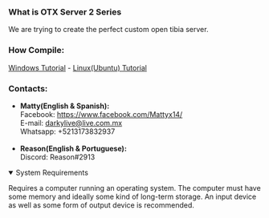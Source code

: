 ### What is OTX Server 2 Series
We are trying to create the perfect custom open tibia server.

### How Compile:
[Windows Tutorial](https://github.com/mattyx14/otxserver/wiki/Compilling-on-Windows) - [Linux(Ubuntu) Tutorial](https://github.com/mattyx14/otxserver/wiki/Compiling-OTX2-on-Ubuntu)

### Contacts:
- <b>Matty(English & Spanish):</b><br>
Facebook: https://www.facebook.com/Mattyx14/<br>
E-mail: darkylive@live.com.mx<br>
Whatsapp: +5213173832937<br><br>
- <b>Reason(English & Portuguese):</b><br>
Discord: Reason#2913

<details open>
  <summary>System Requirements</summary>
  <p>
    Requires a computer running an operating system. The computer must have some
    memory and ideally some kind of long-term storage. An input device as well
    as some form of output device is recommended.
  </p>
</details>

